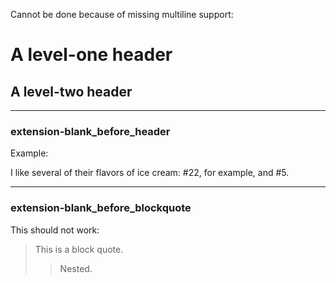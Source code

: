
Cannot be done because of missing multiline support:

A level-one header
==================

A level-two header
------------------

----------------------------------------

### extension-blank_before_header

Example:

I like several of their flavors of ice cream:
#22, for example, and #5.

----------------------------------------

### extension-blank_before_blockquote

This should not work:

> This is a block quote.
> > Nested.

